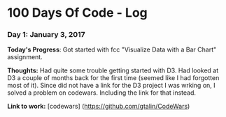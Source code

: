 # 100 Days Of Code - Log

### Day 1: January 3, 2017

**Today's Progress**: Got started with fcc "Visualize Data with a Bar Chart" assignment.

**Thoughts:** Had quite some trouble getting started with D3. Had looked at D3 a couple of months back for the first time (seemed like I had forgotten most of it). Since did not have a link for the D3 project I was wrking on, I solved a problem on codewars. Including the link for that instead.

**Link to work:** [codewars] (https://github.com/gtalin/CodeWars)

